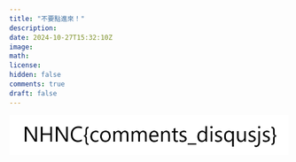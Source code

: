 ```yaml
---
title: "不要點進來！"
description: 
date: 2024-10-27T15:32:10Z
image: 
math: 
license: 
hidden: false
comments: true
draft: false
---
```



![](comments_disqusjs.png)